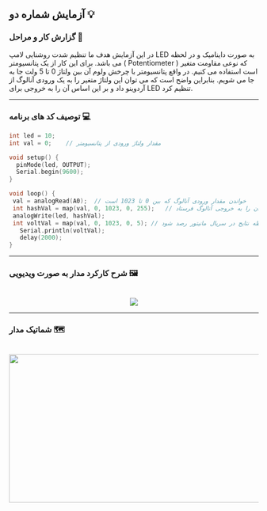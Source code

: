 ## آزمایش شماره دو 💡

### گزارش کار و مراحل 📝

در این آزمایش هدف ما تنظیم شدت روشنایی لامپ LED به صورت داینامیک و در لحظه می باشد. برای این کار از یک پتانسیومتر ( Potentiometer ) که نوعی مقاومت متغیر است استفاده می کنیم. در واقع پتانسیومتر با چرخش ولوم آن بین ولتاژ 0 تا 5 ولت جا به جا می شویم. بنابراین واضح است که می توان این ولتاژ متغیر را به یک ورودی آنالوگ از آردوینو داد و بر این اساس آن را به خروجی برای LED تنظیم کرد.

---

### توصیف کد های برنامه 💻

```cpp
int led = 10;
int val = 0;    // مقدار ولتاژ ورودی از پتانسیومتر

void setup() {
  pinMode(led, OUTPUT);
  Serial.begin(9600);
}

void loop() {
 val = analogRead(A0);  // خواندن مقدار ورودی آنالوگ که بین 0 تا 1023 است
 int hashVal = map(val, 0, 1023, 0, 255);   // تبدیل بازه ورودی دریافتی از پین آنالوگ به بازه 0 تا 255 تا بتوان آن را به خروجی آنالوگ فرستاد
 analogWrite(led, hashVal);
 int voltVal = map(val, 0, 1023, 0, 5); // تبدیل ورودی آنالوگ به بازه ولتاژ 0 تا 5 ولت تا در هر لحظه نتایج در سریال مانیتور رصد شود
   Serial.println(voltVal);
   delay(2000);
}
```

---

### شرح کارکرد مدار به صورت ویدیویی 🖼️

<br>

<div align="center">
<img src="/media/microprocessor_8.gif">
</div>

---

### شماتیک مدار 🗺️

<br>

<div align="center">
<img src="/media/schematic_7.jpg" width="600px" height="300px">
</div>
